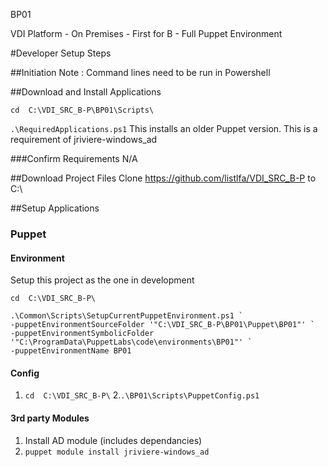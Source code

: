 BP01

VDI Platform - On Premises - First for B - Full Puppet Environment

#Developer Setup Steps

##Initiation
Note : Command lines need to be run in Powershell

##Download and Install Applications

`cd  C:\VDI_SRC_B-P\BP01\Scripts\`

`.\RequiredApplications.ps1`
  This installs an older Puppet version. This is a requirement of jriviere-windows_ad

###Confirm Requirements
N/A
  
##Download Project Files
Clone https://github.com/listlfa/VDI_SRC_B-P to C:\

##Setup Applications

### Puppet

#### Environment
Setup this project as the one in development

`cd  C:\VDI_SRC_B-P\`

```
.\Common\Scripts\SetupCurrentPuppetEnvironment.ps1 `
-puppetEnvironmentSourceFolder '"C:\VDI_SRC_B-P\BP01\Puppet\BP01"' `
-puppetEnvironmentSymbolicFolder '"C:\ProgramData\PuppetLabs\code\environments\BP01"' `
-puppetEnvironmentName BP01
```

#### Config

1. `cd  C:\VDI_SRC_B-P\`
2.`.\BP01\Scripts\PuppetConfig.ps1`

#### 3rd party Modules
1. Install AD module (includes dependancies)
  1. `puppet module install jriviere-windows_ad`
